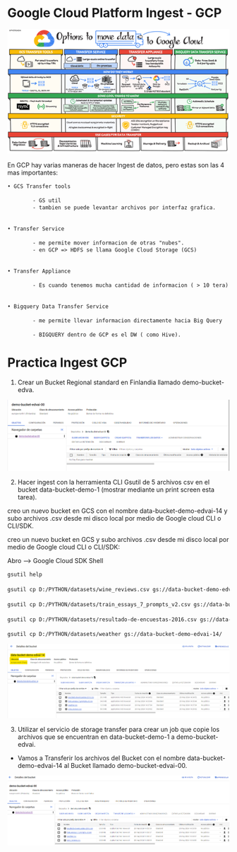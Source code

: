 # Google Cloud Platform Ingest - GCP




![[imagen1](./Clase 8_Ingest_GCP/GCP ingest.png)](https://github.com/GermanPLS/Bootcamp-Data-Engineering-----EDVai/blob/16a7a71bb361b75671bd1316b8c0246964e6752f/Clase%208_Ingest_GCP/GCP%20ingest.png)

En GCP hay varias maneras de hacer Ingest de datos, pero estas son las 4 mas importantes:

    • GCS Transfer tools

            - GS util
            - tambien se puede levantar archivos por interfaz grafica.

   
    • Transfer Service

            - me permite mover informacion de otras "nubes".
            - en GCP => HDFS se llama Google Cloud Storage (GCS)


    • Transfer Appliance            

            - Es cuando tenemos mucha cantidad de informacion ( > 10 tera)


    • Bigquery Data Transfer Service

            - me permite llevar informacion directamente hacia Big Query

            - BIGQUERY dentro de GCP es el DW ( como Hive).




# Practica Ingest GCP


1. Crear un Bucket Regional standard en Finlandia llamado demo-bucket-edva.

![[imagen2](./Clase 8_Ingest_GCP/e1 gcp.png)](https://github.com/GermanPLS/Bootcamp-Data-Engineering-----EDVai/blob/8f89bb40f44451fc40268f2069bb4d0c1430aabe/Clase%208_Ingest_GCP/e1%20gcp.png)

2. Hacer ingest con la herramienta CLI Gsutil de 5 archivos csv en el bucket
data-bucket-demo-1 (mostrar mediante un print screen esta tarea).

creo un nuevo bucket en GCS con el nombre data-bucket-demo-edvai-14 y subo archivos .csv desde mi disco local por medio de Google cloud CLI o CLI/SDK.

creo un nuevo bucket en GCS y subo archivos .csv desde mi disco local por medio de Google cloud CLI o CLI/SDK:

Abro --> Google Cloud SDK Shell


```sh
gsutil help

gsutil cp D:/PYTHON/datasets/wine_reviews.csv gs://data-bucket-demo-edvai-14/

gsutil cp D:/PYTHON/datasets/train_essays_7_prompts_v2.csv gs://data-bucket-demo-edvai-14/

gsutil cp D:/PYTHON/datasets/resultado-de-encuestas-2016.csv gs://data-bucket-demo-edvai-14/

gsutil cp D:/PYTHON/datasets/weather gs://data-bucket-demo-edvai-14/

```

![[imagen3](./Clase 8_Ingest_GCP/e2 gcp.png)](https://github.com/GermanPLS/Bootcamp-Data-Engineering-----EDVai/blob/0f74b0ee4b0e2bf6bab08c12f19d3bd9bf8fe9a6/Clase%208_Ingest_GCP/e2%20gcp.png)





3. Utilizar el servicio de storage transfer para crear un job que copie los archivos
que se encuentran en data-bucket-demo-1 a demo-bucket-edvai.

- Vamos a Transferir los archivos del Bucket con el nombre data-bucket-demo-edvai-14 al Bucket llamado demo-bucket-edvai-00.
  
![[imagen4](./Clase 8_Ingest_GCP/e3 gcp.png)](https://github.com/GermanPLS/Bootcamp-Data-Engineering-----EDVai/blob/7f64b49d62c72ead1f3f84722c327a45cd90c4c8/Clase%208_Ingest_GCP/e3%20gcp.png)
